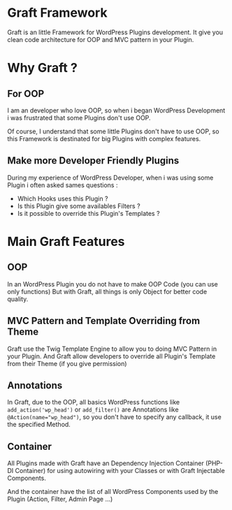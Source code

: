 # Graft Framework

Graft is an little Framework for WordPress Plugins development.
It give you clean code architecture for OOP and MVC pattern in your Plugin.

# Why Graft ?

## For OOP

I am an developer who love OOP, so when i began WordPress Development i was frustrated that some Plugins don't use OOP.

Of course, I understand that some little Plugins don't have to use OOP, so this Framework is destinated for big Plugins with complex features.

## Make more Developer Friendly Plugins

During my experience of WordPress Developer, when i was using some Plugin i often asked sames questions :

- Which Hooks uses this Plugin ?
- Is this Plugin give some availables Filters ?
- Is it possible to override this Plugin's Templates ?


# Main Graft Features


## OOP

In an WordPress Plugin you do not have to make OOP Code (you can use only functions)
But with Graft, all things is only Object for better code quality.

## MVC Pattern and Template Overriding from Theme

Graft use the Twig Template Engine to allow you to doing MVC Pattern in your Plugin.
And Graft allow developers to override all Plugin's Template from their Theme (if you give permission)

## Annotations

In Graft, due to the OOP, all basics WordPress functions like `add_action('wp_head')` or `add_filter()` are Annotations like `@Action(name="wp_head")`, so you don't have to specify any callback, it use the specified Method.

## Container

All Plugins made with Graft have an Dependency Injection Container (PHP-DI Container) for using autowiring with your Classes or with Graft Injectable Components.

And the container have the list of all WordPress Components used by the Plugin (Action, Filter, Admin Page ...)